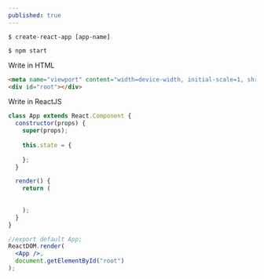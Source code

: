 ```yaml
---
published: true
---
```

```
$ create-react-app [app-name]
```

```
$ npm start
```

Write in HTML

```html
<meta name="viewport" content="width=device-width, initial-scale=1, shrink-to-fit=no">
<div id="root"></div>
```


Write in ReactJS

```jsx
class App extends React.Component {
  constructor(props) {
    super(props);
    
    this.state = {
      
    };
  }

  render() {
  	return (
    
    
    );
  }
}

//export default App;
ReactDOM.render(
  <App />,
  document.getElementById("root")
);
```
